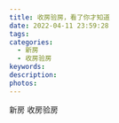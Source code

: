 ```yaml
---
title: 收房验房，看了你才知道
date: 2022-04-11 23:59:28
tags:
categories:
  - 新房
  - 收房验房
keywords:
description:
photos:
---
```



新房
收房验房
